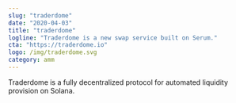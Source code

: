 ```yaml
---
slug: "traderdome"
date: "2020-04-03"
title: "traderdome"
logline: "Traderdome is a new swap service built on Serum."
cta: "https://traderdome.io"
logo: /img/traderdome.svg
category: amm
---
```


Traderdome is a fully decentralized protocol for automated liquidity provision on Solana.
